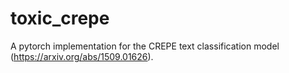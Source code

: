 # toxic_crepe
A pytorch implementation for the CREPE text classification model (https://arxiv.org/abs/1509.01626).
